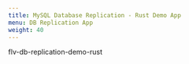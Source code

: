 ```yaml
---
title: MySQL Database Replication - Rust Demo App
menu: DB Replication App
weight: 40
---
```


flv-db-replication-demo-rust

